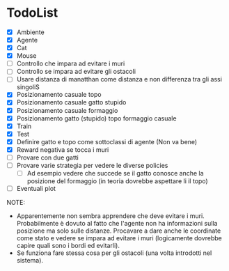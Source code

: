 # TodoList

- [x] Ambiente
- [x] Agente
- [x] Cat 
- [x] Mouse
- [ ] Controllo che impara ad evitare i muri
- [ ] Controllo se impara ad evitare gli ostacoli
- [ ] Usare distanza di manatthan come distanza e non differenza tra gli assi singoliS
- [x] Posizionamento casuale topo
- [x] Posizionamento casuale gatto stupido
- [x] Posizionamento casuale formaggio
- [x] Posizionamento gatto (stupido) topo formaggio casuale
- [x] Train
- [x] Test
- [x] Definire gatto e topo come sottoclassi di agente (Non va bene)
- [x] Reward negativa se tocca i muri
- [ ] Provare con due gatti
- [ ] Provare varie strategia per vedere le diverse policies
    - [ ] Ad esempio vedere che succede se il gatto conosce anche la posizione del formaggio (in teoria dovrebbe aspettare li il topo)
- [ ] Eventuali plot

NOTE:
- Apparentemente non sembra apprendere che deve evitare i muri. Probabilmente è dovuto al fatto che l'agente non ha informazioni sulla posizione ma solo sulle distanze. Procavare a dare anche le coordinate come stato e vedere se impara ad evitare i muri (logicamente dovrebbe capire quali sono i bordi ed evitarli). 
- Se funziona fare stessa cosa per gli ostacoli (una volta introdotti nel sistema).
